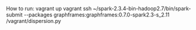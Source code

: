 How to run:
vagrant up
vagrant ssh
~/spark-2.3.4-bin-hadoop2.7/bin/spark-submit --packages graphframes:graphframes:0.7.0-spark2.3-s_2.11 /vagrant/dispersion.py
